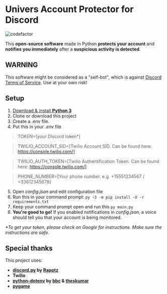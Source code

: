 # Univers Account Protector for Discord
<img align="center" style="border: 0;" src="https://www.codefactor.io/repository/github/Showdown76py/discord-protector/badge" alt="codefactor" /></p>
This **open-source software** made in Python **protects your account** and **notifies you immediately** after a **suspicious activity is detected**.

## WARNING
This software might be considered as a "self-bot", which is against [Discord Terms of Service](https://discord.com/terms). Use at your own risk!

## Setup

 1. [Download & install **Python 3**](https://www.python.org/downloads/)
 2. Clone or download this project
 3. Create a .env file.
 4. Put this in your *.env* file
> TOKEN=[your Discord token*]

> TWILIO_ACCOUNT_SID=[Twilio Account SID. Can be found here: https://console.twilio.com/]

> TWILIO_AUTH_TOKEN=[Twilio Authentification Token. Can be found here: https://console.twilio.com/]

> PHONE_NUMBER=[Your phone number. e.g. +15551234567 / +33612345678]
 5. Open *config.json* and edit configuration file
 6. Run this in your command prompt: `py -3 -m pip install -U -r requirements.txt`
 7. Keep your command prompt open and run this `py main.py`
 8. **You're good to go!** If you enabled notifications in *config.json*, a voice should tell you that your account is being monitored.

*\*To get your token, please check on Google for instructions. Make sure the instructions are safe.*

## Special thanks
This project uses:

 - **[discord.py](https://pypi.org/project/discord.py) by [Rapptz](https://github.com/Rapptz)**
 - **Twilio**
 - **[python-dotenv](https://pypi.org/project/python-dotenv/) by [bbc](https://pypi.org/user/bbc/) & [theskumar](https://pypi.org/user/theskumar/)**
 - [**pygame**](https://github.com/pygame/pygame) 
